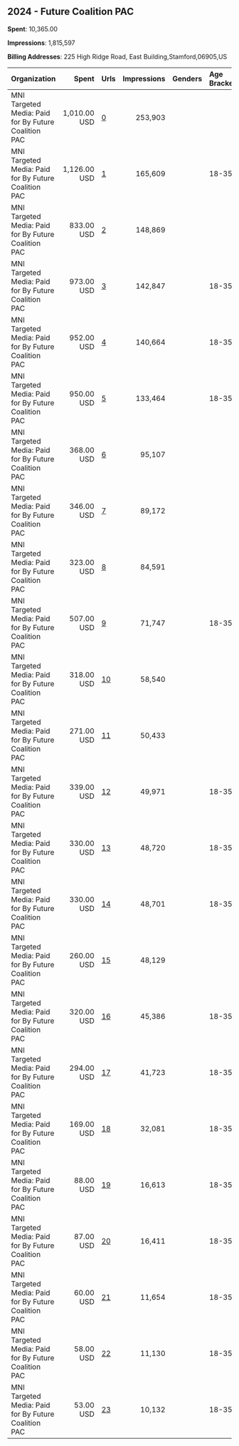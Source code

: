 ## 2024 - Future Coalition PAC 
**Spent**: 10,365.00

**Impressions**: 1,815,597

**Billing Addresses**: 225 High Ridge Road, East Building,Stamford,06905,US

|Organization|Spent|Urls|Impressions|Genders|Age Brackets|Country Codes|
|:---|---:|:---|---:|:---|:---|:---|
|MNI Targeted Media: Paid for By Future Coalition PAC|1,010.00 USD|[0](https://www.snap.com/political-ads/asset/4d48d97d3362bbc2fde4533b564913aeceb386fb807957256b6357d5482aa8bb?mediaType=png)|253,903|||united states|
|MNI Targeted Media: Paid for By Future Coalition PAC|1,126.00 USD|[1](https://www.snap.com/political-ads/asset/b79bd3cb4402ddbdef7e9918f7a641d0882153d03255bd36ee8c9ecff3ce1b6e?mediaType=png)|165,609||18-35|united states|
|MNI Targeted Media: Paid for By Future Coalition PAC|833.00 USD|[2](https://www.snap.com/political-ads/asset/8102c89a9a12de2cc90d4a4e8a0f5a5c55fdc1680bf12e9284da7eca7667cd0f?mediaType=jpg)|148,869|||united states|
|MNI Targeted Media: Paid for By Future Coalition PAC|973.00 USD|[3](https://www.snap.com/political-ads/asset/9b70bae63cb85ceea78293b6c5f8bd0d24ca01c5fb33769563cd2ff3e126713b?mediaType=mp4)|142,847||18-35|united states|
|MNI Targeted Media: Paid for By Future Coalition PAC|952.00 USD|[4](https://www.snap.com/political-ads/asset/4a3d55e48f853d4b23b1b78714c9b776d84a9a64191838fc2d5d7e7af29ffcdd?mediaType=png)|140,664||18-35|united states|
|MNI Targeted Media: Paid for By Future Coalition PAC|950.00 USD|[5](https://www.snap.com/political-ads/asset/8102c89a9a12de2cc90d4a4e8a0f5a5c55fdc1680bf12e9284da7eca7667cd0f?mediaType=jpg)|133,464||18-35|united states|
|MNI Targeted Media: Paid for By Future Coalition PAC|368.00 USD|[6](https://www.snap.com/political-ads/asset/4f8668e4b410945cf7ea6c55aad3c05c73ee73c17d16329528d9e5f73ea29f2e?mediaType=mp4)|95,107|||united states|
|MNI Targeted Media: Paid for By Future Coalition PAC|346.00 USD|[7](https://www.snap.com/political-ads/asset/67c21ace26a57b40e4870c2b00654abcbd88305e1f4eedc489eb12ef938aebcb?mediaType=mp4)|89,172|||united states|
|MNI Targeted Media: Paid for By Future Coalition PAC|323.00 USD|[8](https://www.snap.com/political-ads/asset/dc21b4a7e5037c4aed1120fbd685a6cbba0efb53a661c52ad5316d8efb1623a6?mediaType=mp4)|84,591|||united states|
|MNI Targeted Media: Paid for By Future Coalition PAC|507.00 USD|[9](https://www.snap.com/political-ads/asset/53fba3bc091a697d49e9df17e9674dfe58ec0f8399b6dc041011d106fef69504?mediaType=mp4)|71,747||18-35|united states|
|MNI Targeted Media: Paid for By Future Coalition PAC|318.00 USD|[10](https://www.snap.com/political-ads/asset/53fba3bc091a697d49e9df17e9674dfe58ec0f8399b6dc041011d106fef69504?mediaType=mp4)|58,540|||united states|
|MNI Targeted Media: Paid for By Future Coalition PAC|271.00 USD|[11](https://www.snap.com/political-ads/asset/aa358e79297eb57248dc845a6fa697ff010a058f2626ddb1d3996295b31ef14d?mediaType=mp4)|50,433|||united states|
|MNI Targeted Media: Paid for By Future Coalition PAC|339.00 USD|[12](https://www.snap.com/political-ads/asset/f3de5fcd9d0549ddf902dda02d642ea10fb7443a9ba7b296b593afaa098ac00a?mediaType=mp4)|49,971||18-35|united states|
|MNI Targeted Media: Paid for By Future Coalition PAC|330.00 USD|[13](https://www.snap.com/political-ads/asset/231a4f576b6da2a68742a76e1e6481e4482ae6e21df09a8995b738bfa97f4391?mediaType=mp4)|48,720||18-35|united states|
|MNI Targeted Media: Paid for By Future Coalition PAC|330.00 USD|[14](https://www.snap.com/political-ads/asset/c5ca223e7c59599018002a68597cf1454d2aeb7783613cdbf7d8d3db5592c276?mediaType=mp4)|48,701||18-35|united states|
|MNI Targeted Media: Paid for By Future Coalition PAC|260.00 USD|[15](https://www.snap.com/political-ads/asset/ee20dad5041d7fe6c55b72a239b5f28166c74bc5dfb970936df663a63cb0f1f0?mediaType=mp4)|48,129|||united states|
|MNI Targeted Media: Paid for By Future Coalition PAC|320.00 USD|[16](https://www.snap.com/political-ads/asset/ee20dad5041d7fe6c55b72a239b5f28166c74bc5dfb970936df663a63cb0f1f0?mediaType=mp4)|45,386||18-35|united states|
|MNI Targeted Media: Paid for By Future Coalition PAC|294.00 USD|[17](https://www.snap.com/political-ads/asset/aa358e79297eb57248dc845a6fa697ff010a058f2626ddb1d3996295b31ef14d?mediaType=mp4)|41,723||18-35|united states|
|MNI Targeted Media: Paid for By Future Coalition PAC|169.00 USD|[18](https://www.snap.com/political-ads/asset/74647ae5e1e951d1e0f9a1797be68852aab4fd62803517e1eeb102f7d690a93a?mediaType=png)|32,081||18-35|united states|
|MNI Targeted Media: Paid for By Future Coalition PAC|88.00 USD|[19](https://www.snap.com/political-ads/asset/9b70bae63cb85ceea78293b6c5f8bd0d24ca01c5fb33769563cd2ff3e126713b?mediaType=mp4)|16,613||18-35|united states|
|MNI Targeted Media: Paid for By Future Coalition PAC|87.00 USD|[20](https://www.snap.com/political-ads/asset/4a3d55e48f853d4b23b1b78714c9b776d84a9a64191838fc2d5d7e7af29ffcdd?mediaType=png)|16,411||18-35|united states|
|MNI Targeted Media: Paid for By Future Coalition PAC|60.00 USD|[21](https://www.snap.com/political-ads/asset/14a14e1cf0475106261402634ec71aa2d78a92de91eda15fa995f217d18da819?mediaType=mp4)|11,654||18-35|united states|
|MNI Targeted Media: Paid for By Future Coalition PAC|58.00 USD|[22](https://www.snap.com/political-ads/asset/182f6a05400ccb8d6490174113069af1f97ff2e764953483828f67e170f8a552?mediaType=mp4)|11,130||18-35|united states|
|MNI Targeted Media: Paid for By Future Coalition PAC|53.00 USD|[23](https://www.snap.com/political-ads/asset/479086f579360a4195adbbb849fecae14e7cd6d88762ab05b8cebc13634970eb?mediaType=mp4)|10,132||18-35|united states|
